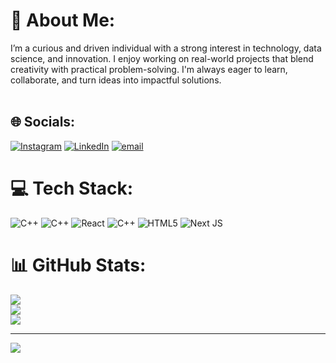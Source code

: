 # 💫 About Me:
I’m a curious and driven individual with a strong interest in technology, data science, and innovation. I enjoy working on real-world projects that blend creativity with practical problem-solving. I'm always eager to learn, collaborate, and turn ideas into impactful solutions.<br><br>


## 🌐 Socials:
[![Instagram](https://img.shields.io/badge/Instagram-%23E4405F.svg?logo=Instagram&logoColor=white)](https://instagram.com/ig_shivamkumartiwari) [![LinkedIn](https://img.shields.io/badge/LinkedIn-%230077B5.svg?logo=linkedin&logoColor=white)](https://linkedin.com/in/shivam-kumar-tiwari-a175a6316) [![email](https://img.shields.io/badge/Email-D14836?logo=gmail&logoColor=white)](mailto:tiwarishivamkumar72@gmail.com) 

# 💻 Tech Stack:
![C++](https://img.shields.io/badge/c++-%2300599C.svg?style=for-the-badge&logo=c%2B%2B&logoColor=white) ![C++](https://img.shields.io/badge/c++-%2300599C.svg?style=for-the-badge&logo=c%2B%2B&logoColor=white) ![React](https://img.shields.io/badge/react-%2320232a.svg?style=for-the-badge&logo=react&logoColor=%2361DAFB) ![C++](https://img.shields.io/badge/c++-%2300599C.svg?style=for-the-badge&logo=c%2B%2B&logoColor=white) ![HTML5](https://img.shields.io/badge/html5-%23E34F26.svg?style=for-the-badge&logo=html5&logoColor=white) ![Next JS](https://img.shields.io/badge/Next-black?style=for-the-badge&logo=next.js&logoColor=white)
# 📊 GitHub Stats:
![](https://github-readme-stats.vercel.app/api?username=Shivam-KT&theme=dark&hide_border=false&include_all_commits=true&count_private=false)<br/>
![](https://nirzak-streak-stats.vercel.app/?user=Shivam-KT&theme=dark&hide_border=false)<br/>
![](https://github-readme-stats.vercel.app/api/top-langs/?username=Shivam-KT&theme=dark&hide_border=false&include_all_commits=true&count_private=false&layout=compact)

---
[![](https://visitcount.itsvg.in/api?id=Shivam-KT&icon=0&color=0)](https://visitcount.itsvg.in)

<!-- Proudly created with GPRM ( https://gprm.itsvg.in ) -->
